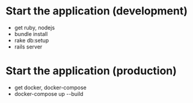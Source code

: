 # Start the application (development)

* get ruby, nodejs
* bundle install
* rake db:setup
* rails server

# Start the application (production)

* get docker, docker-compose
* docker-compose up --build
